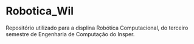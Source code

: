 # Robotica_Wil
Repositório utilizado para a displina Robótica Computacional, do terceiro semestre de Engenharia de Computação do Insper.
